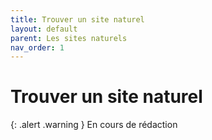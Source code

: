 ```yaml
---
title: Trouver un site naturel
layout: default
parent: Les sites naturels
nav_order: 1
---
```


# Trouver un site naturel

{: .alert .warning }
En cours de rédaction